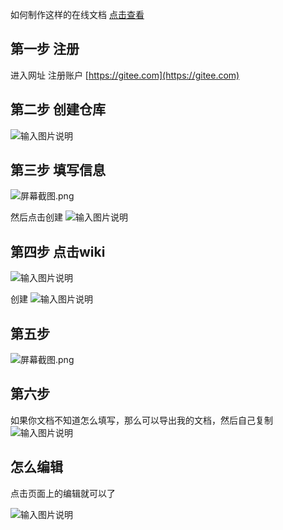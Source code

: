 
如何制作这样的在线文档 [点击查看](https://gitee.com/fstongxue/fstongxue/wikis/pages)

## 第一步 注册

进入网址 注册账户
[https://gitee.com](https://gitee.com)

## 第二步 创建仓库

![输入图片说明](https://images.gitee.com/uploads/images/2020/1016/221017_34146ba0_1093073.png "屏幕截图.png")

## 第三步 填写信息
![](https://images.gitee.com/uploads/images/2020/1016/221213_69a41110_1093073.png "屏幕截图.png")

然后点击创建
![输入图片说明](https://images.gitee.com/uploads/images/2020/1016/221237_5ec3e547_1093073.png "屏幕截图.png")

## 第四步 点击wiki
![输入图片说明](https://images.gitee.com/uploads/images/2020/1016/221311_bd081511_1093073.png "屏幕截图.png")

创建
![输入图片说明](https://images.gitee.com/uploads/images/2020/1016/221330_14f76755_1093073.png "屏幕截图.png")

## 第五步

![](https://images.gitee.com/uploads/images/2020/1016/221518_4dc60bf9_1093073.png "屏幕截图.png")

## 第六步

如果你文档不知道怎么填写，那么可以导出我的文档，然后自己复制
![输入图片说明](https://images.gitee.com/uploads/images/2020/1016/221641_54b7847a_1093073.png "屏幕截图.png")


## 怎么编辑

点击页面上的编辑就可以了

![输入图片说明](https://images.gitee.com/uploads/images/2020/1016/221753_2cfb3609_1093073.png "屏幕截图.png")
